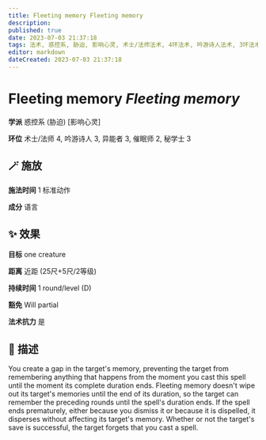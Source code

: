 ```yaml
---
title: Fleeting memory Fleeting memory
description: 
published: true
date: 2023-07-03 21:37:18
tags: 法术, 惑控系, 胁迫, 影响心灵, 术士/法师法术, 4环法术, 吟游诗人法术, 3环法术, 异能者法术, 催眠师法术, 2环法术, 秘学士法术
editor: markdown
dateCreated: 2023-07-03 21:37:18
---
```


# **Fleeting memory** *Fleeting memory*

**学派** 惑控系 (胁迫) \[影响心灵\] 

**环位** 术士/法师 4, 吟游诗人 3, 异能者 3, 催眠师 2, 秘学士 3

## 🪄 施放

**施法时间** 1 标准动作

**成分** 语言

## ✨ 效果 

**目标** one creature 

**距离** 近距 (25尺+5尺/2等级)  

**持续时间** 1 round/level (D) 

**豁免** Will partial

**法术抗力** 是

## 📖 描述

You create a gap in the target's memory, preventing the target from remembering anything that happens from the moment you cast this spell until the moment its complete duration ends. Fleeting memory doesn't wipe out its target's memories until the end of its duration, so the target can remember the preceding rounds until the spell's duration ends. If the spell ends prematurely, either because you dismiss it or because it is dispelled, it disperses without affecting its target's memory.  Whether or not the target's save is successful, the target forgets that you cast a spell.
    
